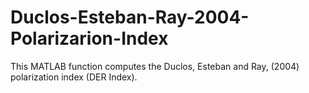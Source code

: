 # Duclos-Esteban-Ray-2004-Polarizarion-Index
This MATLAB function computes the Duclos, Esteban and Ray, (2004) polarization index (DER Index).
